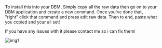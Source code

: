To install this into your DBM, Simply copy all the raw data then go on to your DBM application and create a new command. 
Once you've done that, "right" click that command and press edit raw data. Then to end, paste what you copied and your all set!

If you have any issues with it please contact me so i can fix them!

![img1](https://user-images.githubusercontent.com/82446467/132438062-1d0bc00b-e7ee-4bf9-8d3f-d6613888a8be.JPG)

